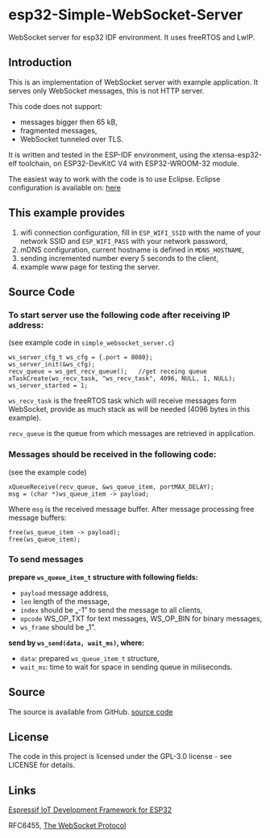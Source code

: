 # esp32-Simple-WebSocket-Server
WebSocket server for esp32 IDF environment. It uses freeRTOS and LwIP.

## Introduction
This is an implementation of WebSocket server with example application. It serves only WebSocket messages, this is not HTTP server.

This code does not support:
- messages bigger then 65 kB,
- fragmented messages,
- WebSocket tunneled over TLS.

It is written and tested in the ESP-IDF environment, using the xtensa-esp32-elf toolchain, on ESP32-DevKitC V4 with ESP32-WROOM-32 module.

The easiest way to work with the code is to use Eclipse.
Eclipse configuration is available on: [here](https://docs.espressif.com/projects/esp-idf/en/latest/get-started/eclipse-setup.html)

## This example provides
1. wifi connection configuration, fill in `ESP_WIFI_SSID` with the name of your network SSID and `ESP_WIFI_PASS` with your network password,
2. mDNS configuration, current hostname is defined in `MDNS_HOSTNAME`,
3. sending incremented number every 5 seconds to the client,
4. example www page for testing the server.

## Source Code
### To start server use the following code after receiving IP address:
(see example code in `simple_websocket_server.c`)
```
ws_server_cfg_t ws_cfg = {.port = 8080};
ws_server_init(&ws_cfg);
recv_queue = ws_get_recv_queue();	//get receing queue
xTaskCreate(ws_recv_task, "ws_recv_task", 4096, NULL, 1, NULL);
ws_server_started = 1;
```

`ws_recv_task` is the freeRTOS task which will receive messages form WebSocket, provide as much stack as will be needed (4096 bytes in this example).

`recv_queue` is the queue from which messages are retrieved in application.

### Messages should be received in the following code:
(see the example code)
```
xQueueReceive(recv_queue, &ws_queue_item, portMAX_DELAY);
msg = (char *)ws_queue_item -> payload;
```
Where `msg` is the received message buffer.
After message processing free message buffers:
```
free(ws_queue_item -> payload);
free(ws_queue_item);
```
### To send messages
**prepare `ws_queue_item_t` structure with following fields:**
* `payload` message address,
* `len` length of the message,
* `index` should be „-1” to send the message to all clients,
* `opcode` WS_OP_TXT for text messages, WS_OP_BIN for binary messages,
* `ws_frame` should be „1”.
  
**send by `ws_send(data, wait_ms)`, where:**
* `data`: prepared `ws_queue_item_t` structure,
* `wait_ms`: time to wait for space in sending queue in miliseconds.

## Source
The source is available from GitHub.
[source code](https://github.com/KrzysztofZurek1973/esp32-Simple-WebSocket-Server)

## License
The code in this project is licensed under the GPL-3.0 license - see LICENSE for details.

## Links
[Espressif IoT Development Framework for ESP32](https://github.com/espressif/esp-idf.gif)

RFC6455, [The WebSocket Protocol](https://tools.ietf.org/html/rfc6455)

